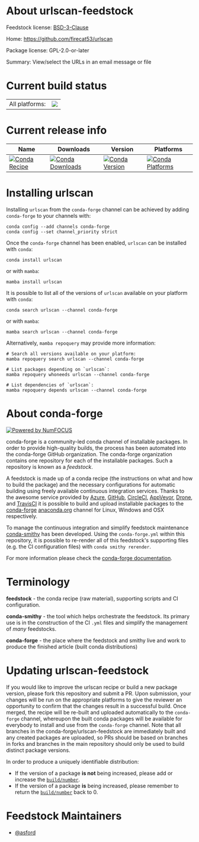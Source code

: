 About urlscan-feedstock
=======================

Feedstock license: [BSD-3-Clause](https://github.com/conda-forge/urlscan-feedstock/blob/main/LICENSE.txt)

Home: https://github.com/firecat53/urlscan

Package license: GPL-2.0-or-later

Summary: View/select the URLs in an email message or file

Current build status
====================


<table><tr><td>All platforms:</td>
    <td>
      <a href="https://dev.azure.com/conda-forge/feedstock-builds/_build/latest?definitionId=11885&branchName=main">
        <img src="https://dev.azure.com/conda-forge/feedstock-builds/_apis/build/status/urlscan-feedstock?branchName=main">
      </a>
    </td>
  </tr>
</table>

Current release info
====================

| Name | Downloads | Version | Platforms |
| --- | --- | --- | --- |
| [![Conda Recipe](https://img.shields.io/badge/recipe-urlscan-green.svg)](https://anaconda.org/conda-forge/urlscan) | [![Conda Downloads](https://img.shields.io/conda/dn/conda-forge/urlscan.svg)](https://anaconda.org/conda-forge/urlscan) | [![Conda Version](https://img.shields.io/conda/vn/conda-forge/urlscan.svg)](https://anaconda.org/conda-forge/urlscan) | [![Conda Platforms](https://img.shields.io/conda/pn/conda-forge/urlscan.svg)](https://anaconda.org/conda-forge/urlscan) |

Installing urlscan
==================

Installing `urlscan` from the `conda-forge` channel can be achieved by adding `conda-forge` to your channels with:

```
conda config --add channels conda-forge
conda config --set channel_priority strict
```

Once the `conda-forge` channel has been enabled, `urlscan` can be installed with `conda`:

```
conda install urlscan
```

or with `mamba`:

```
mamba install urlscan
```

It is possible to list all of the versions of `urlscan` available on your platform with `conda`:

```
conda search urlscan --channel conda-forge
```

or with `mamba`:

```
mamba search urlscan --channel conda-forge
```

Alternatively, `mamba repoquery` may provide more information:

```
# Search all versions available on your platform:
mamba repoquery search urlscan --channel conda-forge

# List packages depending on `urlscan`:
mamba repoquery whoneeds urlscan --channel conda-forge

# List dependencies of `urlscan`:
mamba repoquery depends urlscan --channel conda-forge
```


About conda-forge
=================

[![Powered by
NumFOCUS](https://img.shields.io/badge/powered%20by-NumFOCUS-orange.svg?style=flat&colorA=E1523D&colorB=007D8A)](https://numfocus.org)

conda-forge is a community-led conda channel of installable packages.
In order to provide high-quality builds, the process has been automated into the
conda-forge GitHub organization. The conda-forge organization contains one repository
for each of the installable packages. Such a repository is known as a *feedstock*.

A feedstock is made up of a conda recipe (the instructions on what and how to build
the package) and the necessary configurations for automatic building using freely
available continuous integration services. Thanks to the awesome service provided by
[Azure](https://azure.microsoft.com/en-us/services/devops/), [GitHub](https://github.com/),
[CircleCI](https://circleci.com/), [AppVeyor](https://www.appveyor.com/),
[Drone](https://cloud.drone.io/welcome), and [TravisCI](https://travis-ci.com/)
it is possible to build and upload installable packages to the
[conda-forge](https://anaconda.org/conda-forge) [anaconda.org](https://anaconda.org/)
channel for Linux, Windows and OSX respectively.

To manage the continuous integration and simplify feedstock maintenance
[conda-smithy](https://github.com/conda-forge/conda-smithy) has been developed.
Using the ``conda-forge.yml`` within this repository, it is possible to re-render all of
this feedstock's supporting files (e.g. the CI configuration files) with ``conda smithy rerender``.

For more information please check the [conda-forge documentation](https://conda-forge.org/docs/).

Terminology
===========

**feedstock** - the conda recipe (raw material), supporting scripts and CI configuration.

**conda-smithy** - the tool which helps orchestrate the feedstock.
                   Its primary use is in the construction of the CI ``.yml`` files
                   and simplify the management of *many* feedstocks.

**conda-forge** - the place where the feedstock and smithy live and work to
                  produce the finished article (built conda distributions)


Updating urlscan-feedstock
==========================

If you would like to improve the urlscan recipe or build a new
package version, please fork this repository and submit a PR. Upon submission,
your changes will be run on the appropriate platforms to give the reviewer an
opportunity to confirm that the changes result in a successful build. Once
merged, the recipe will be re-built and uploaded automatically to the
`conda-forge` channel, whereupon the built conda packages will be available for
everybody to install and use from the `conda-forge` channel.
Note that all branches in the conda-forge/urlscan-feedstock are
immediately built and any created packages are uploaded, so PRs should be based
on branches in forks and branches in the main repository should only be used to
build distinct package versions.

In order to produce a uniquely identifiable distribution:
 * If the version of a package **is not** being increased, please add or increase
   the [``build/number``](https://docs.conda.io/projects/conda-build/en/latest/resources/define-metadata.html#build-number-and-string).
 * If the version of a package **is** being increased, please remember to return
   the [``build/number``](https://docs.conda.io/projects/conda-build/en/latest/resources/define-metadata.html#build-number-and-string)
   back to 0.

Feedstock Maintainers
=====================

* [@asford](https://github.com/asford/)

